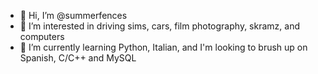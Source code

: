 - 👋 Hi, I’m @summerfences
- 👀 I’m interested in driving sims, cars, film photography, skramz, and computers
- 🌱 I’m currently learning Python, Italian, and I'm looking to brush up on Spanish, C/C++ and MySQL

<!---
summerfences/summerfences is a ✨ special ✨ repository because its `README.md` (this file) appears on your GitHub profile.
You can click the Preview link to take a look at your changes.
--->
